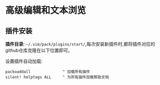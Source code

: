 # 高级编辑和文本浏览

## 插件安装
**插件目录**: `~/.vim/pack/plugins/start/`,每次安装新插件时,都将插件对应的github仓库克隆在以下位置即可。

设置插件自动加载:
```vim
packoaddall              " 加载所有插件
silent! helptags ALL     " 为所有插件加载帮助文档
```



